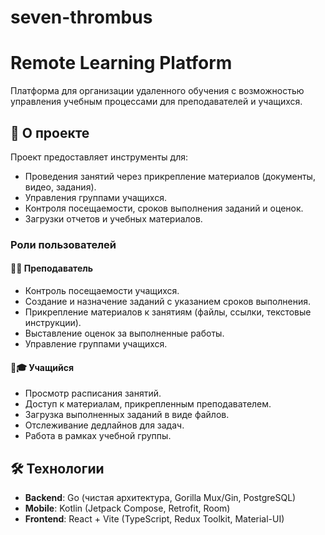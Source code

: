 # seven-thrombus
# Remote Learning Platform

Платформа для организации удаленного обучения с возможностью управления учебным процессами для преподавателей и учащихся.

## 🚀 О проекте

Проект предоставляет инструменты для:
- Проведения занятий через прикрепление материалов (документы, видео, задания).
- Управления группами учащихся.
- Контроля посещаемости, сроков выполнения заданий и оценок.
- Загрузки отчетов и учебных материалов.

### Роли пользователей

#### 👨🏫 **Преподаватель**
- Контроль посещаемости учащихся.
- Создание и назначение заданий с указанием сроков выполнения.
- Прикрепление материалов к занятиям (файлы, ссылки, текстовые инструкции).
- Выставление оценок за выполненные работы.
- Управление группами учащихся.

#### 👩🎓 **Учащийся**
- Просмотр расписания занятий.
- Доступ к материалам, прикрепленным преподавателем.
- Загрузка выполненных заданий в виде файлов.
- Отслеживание дедлайнов для задач.
- Работа в рамках учебной группы.

## 🛠 Технологии

- **Backend**: Go (чистая архитектура, Gorilla Mux/Gin, PostgreSQL)
- **Mobile**: Kotlin (Jetpack Compose, Retrofit, Room)
- **Frontend**: React + Vite (TypeScript, Redux Toolkit, Material-UI)
